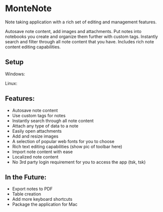 # MonteNote

Note taking application with a rich set of editing and management features.

Autosave note content, add images and attachments. Put notes into notebooks you
create and organize them further with custom tags. Instantly search and filter through all note content that you have. Includes rich note content editing capabilities.

## Setup

Windows:

Linux:

## Features:

- Autosave note content
- Use custom tags for notes
- Instantly search through all note content
- Attach any type of data to a note
- Easily open attachments
- Add and resize images
- A selection of popular web fonts for you to choose
- Rich text editing capabilities (show pic of toolbar here)
- Import note content with ease
- Localized note content
- No 3rd party login requirement for you to access the app (tsk, tsk)

## In the Future:

- Export notes to PDF
- Table creation
- Add more keyboard shortcuts
- Package the application for Mac





